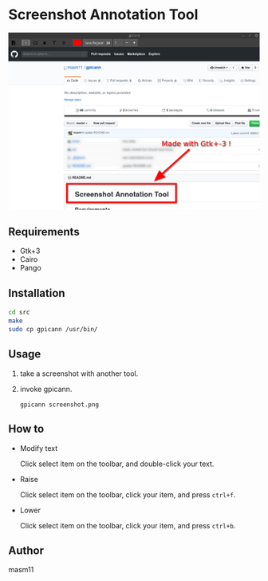 # Screenshot Annotation Tool

<img src="screenshot.png">

## Requirements

- Gtk+3
- Cairo
- Pango

## Installation

```sh
cd src
make
sudo cp gpicann /usr/bin/
```

## Usage

1. take a screenshot with another tool.

2. invoke gpicann.
   ```
   gpicann screenshot.png
   ```

## How to

- Modify text

  Click select item on the toolbar, and double-click your text.

- Raise

  Click select item on the toolbar, click your item, and press `ctrl+f`.

- Lower

  Click select item on the toolbar, click your item, and press `ctrl+b`.

## Author

masm11
